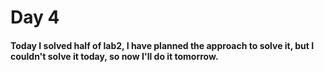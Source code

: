 # Day 4

#### Today I solved half of lab2, I have planned the approach to solve it, but I couldn't solve it today, so now I'll do it tomorrow.
